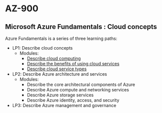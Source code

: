 # AZ-900
## Microsoft Azure Fundamentals : Cloud concepts

Azure Fundamentals is a series of three learning paths:
-  LP1: Describe cloud concepts
    - Modules:  
        - [Describe cloud computing](/Learning%20Path%201/Describe%20Cloud%20Computing/Topic%201.md )
        - [Describe the benefits of using cloud services](/Learning%20Path%201/Benefits%20of%20Cloud%20services/Topic%202.md)
        - [Describe cloud service types](/Learning%20Path%201/Cloud%20Services%20Types/Topic3.md)
-  LP2: Describe Azure architecture and services
    - Modules:
        - Describe the core architectural components of Azure
        - Describe Azure compute and networking services
        - Describe Azure storage services
        - Describe Azure identity, access, and security
-  LP3: Describe Azure management and governance